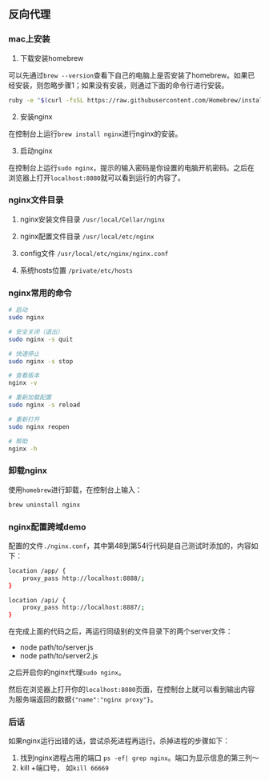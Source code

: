 ## 反向代理

### mac上安装

1. 下载安装homebrew

可以先通过`brew --version`查看下自己的电脑上是否安装了homebrew。如果已经安装，则忽略步骤1；如果没有安装，则通过下面的命令行进行安装。

```bash
ruby -e "$(curl -fsSL https://raw.githubusercontent.com/Homebrew/install/master/install)"
```

2. 安装nginx

在控制台上运行`brew install nginx`进行nginx的安装。

3. 启动nginx

在控制台上运行`sudo nginx`，提示的输入密码是你设置的电脑开机密码。之后在浏览器上打开`localhost:8080`就可以看到运行的内容了。

### nginx文件目录

1. nginx安装文件目录 `/usr/local/Cellar/nginx`

2. nginx配置文件目录 `/usr/local/etc/nginx`

3. config文件 `/usr/local/etc/nginx/nginx.conf`

4. 系统hosts位置 `/private/etc/hosts`

### nginx常用的命令

```bash
# 启动
sudo nginx

# 安全关闭（退出）
sudo nginx -s quit

# 快速停止
sudo nginx -s stop

# 查看版本
nginx -v

# 重新加载配置
sudo nginx -s reload

# 重新打开
sudo nginx reopen

# 帮助
nginx -h
```

### 卸载nginx

使用`homebrew`进行卸载，在控制台上输入：

```bash
brew uninstall nginx
```

### nginx配置跨域demo

配置的文件`./nginx.conf`，其中第48到第54行代码是自己测试时添加的，内容如下：

```bash
location /app/ {
    proxy_pass http://localhost:8888/;
}

location /api/ {
    proxy_pass http://localhost:8887/;
}
```

在完成上面的代码之后，再运行同级别的文件目录下的两个server文件：

- node path/to/server.js
- node path/to/server2.js

之后开启你的nginx代理`sudo nginx`。

然后在浏览器上打开你的`localhost:8080`页面，在控制台上就可以看到输出内容为服务端返回的数据`{"name":"nginx proxy"}`。


### 后话

如果nginx运行出错的话，尝试杀死进程再运行。杀掉进程的步骤如下：

1. 找到nginx进程占用的端口 `ps -ef| grep nginx`。端口为显示信息的第三列～
2. kill +端口号， 如`kill 66669`